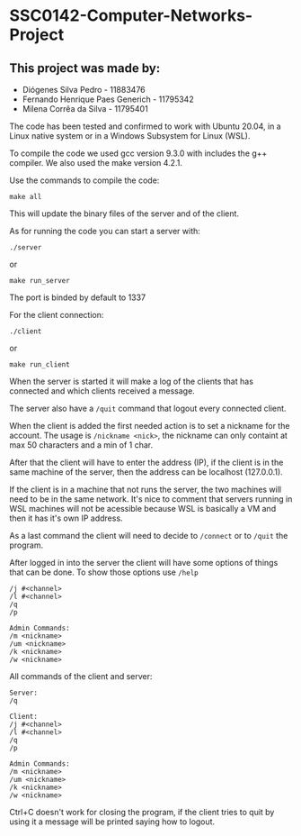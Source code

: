 # SSC0142-Computer-Networks-Project

## This project was made by:
- Diógenes Silva Pedro - 11883476
- Fernando Henrique Paes Generich - 11795342 
- Milena Corrêa da Silva - 11795401

The code has been tested and confirmed to work with Ubuntu 20.04, in a Linux native system or in a Windows Subsystem for Linux (WSL).

To compile the code we used gcc version 9.3.0 with includes the g++ compiler. We also used the make version 4.2.1.

Use the commands to compile the code:
```
make all
```

This will update the binary files of the server and of the client.

As for running the code you can start a server with:
```
./server
```
or
```
make run_server
```
The port is binded by default to 1337

For the client connection:
```
./client
```
or
```
make run_client
```

When the server is started it will make a log of the clients that has connected and which clients received a message.

The server also have a `/quit` command that logout every connected client.

When the client is added the first needed action is to set a nickname for the account. The usage is `/nickname <nick>`, the nickname can only containt at max 50 characters and a min of 1 char.

After that the client will have to enter the address (IP), if the client is in the same machine of the server, then the address can be localhost (127.0.0.1).

If the client is in a machine that not runs the server, the two machines will need to be in the same network. It's nice to comment that servers running in WSL machines will not be acessible because WSL is basically a VM and then it has it's own IP address.

As a last command the client will need to decide to `/connect` or to `/quit` the program.

After logged in into the server the client will have some options of things that can be done. To show those options use `/help`
```
/j #<channel>
/l #<channel>
/q
/p

Admin Commands:
/m <nickname>
/um <nickname>
/k <nickname>
/w <nickname>
```

All commands of the client and server:
```
Server:
/q

Client:
/j #<channel>
/l #<channel>
/q
/p

Admin Commands:
/m <nickname>
/um <nickname>
/k <nickname>
/w <nickname>
```

Ctrl+C doesn't work for closing the program, if the client tries to quit by using it a message will be printed saying how to logout.
